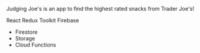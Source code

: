 Judging Joe's is an app to find the highest rated snacks from Trader Joe's!

React
Redux Toolkit
Firebase
  - Firestore
  - Storage
  - Cloud Functions

